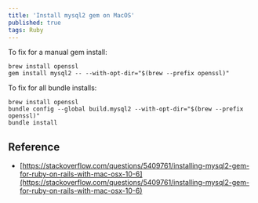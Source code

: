 ```yaml
---
title: 'Install mysql2 gem on MacOS'
published: true
tags: Ruby
---
```


To fix for a manual gem install:

```
brew install openssl
gem install mysql2 -- --with-opt-dir="$(brew --prefix openssl)"
```

To fix for all bundle installs:

```
brew install openssl
bundle config --global build.mysql2 --with-opt-dir="$(brew --prefix openssl)"
bundle install
```

## Reference

- [https://stackoverflow.com/questions/5409761/installing-mysql2-gem-for-ruby-on-rails-with-mac-osx-10-6](https://stackoverflow.com/questions/5409761/installing-mysql2-gem-for-ruby-on-rails-with-mac-osx-10-6)